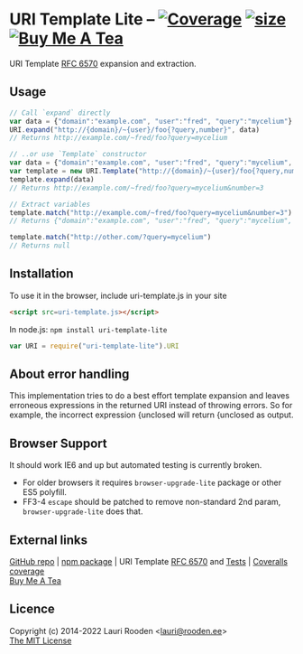 
[1]: https://badgen.net/coveralls/c/github/litejs/uri-template-lite
[2]: https://coveralls.io/r/litejs/uri-template-lite
[3]: https://badgen.net/packagephobia/install/uri-template-lite
[4]: https://packagephobia.now.sh/result?p=uri-template-lite
[5]: https://badgen.net/badge/icon/Buy%20Me%20A%20Tea/orange?icon=kofi&label
[6]: https://www.buymeacoffee.com/lauriro

[RFC 6570]: http://tools.ietf.org/html/rfc6570


URI Template Lite &ndash; [![Coverage][1]][2] [![size][3]][4] [![Buy Me A Tea][5]][6]
=================

URI Template [RFC 6570][] expansion and extraction.

Usage
-----

```javascript
// Call `expand` directly
var data = {"domain":"example.com", "user":"fred", "query":"mycelium"}
URI.expand("http://{domain}/~{user}/foo{?query,number}", data)
// Returns http://example.com/~fred/foo?query=mycelium

// ..or use `Template` constructor
var data = {"domain":"example.com", "user":"fred", "query":"mycelium", "number": 3}
var template = new URI.Template("http://{domain}/~{user}/foo{?query,number}")
template.expand(data)
// Returns http://example.com/~fred/foo?query=mycelium&number=3

// Extract variables
template.match("http://example.com/~fred/foo?query=mycelium&number=3")
// Returns {"domain":"example.com", "user":"fred", "query":"mycelium", "number": "3"}

template.match("http://other.com/?query=mycelium")
// Returns null
```


Installation
------------

To use it in the browser, include uri-template.js in your site

```html
<script src=uri-template.js></script>
```

In node.js: `npm install uri-template-lite`

```javascript
var URI = require("uri-template-lite").URI
```


About error handling
--------------------

This implementation tries to do a best effort template expansion
and leaves erroneous expressions in the returned URI
instead of throwing errors.
So for example, the incorrect expression
{unclosed will return {unclosed as output.



Browser Support
---------------

It should work IE6 and up but automated testing is currently broken.

-   For older browsers it requires `browser-upgrade-lite` package
    or other ES5 polyfill.
-   FF3-4 `escape` should be patched to remove non-standard 2nd param,
    `browser-upgrade-lite` does that.



## External links

[GitHub repo](https://github.com/litejs/uri-template-lite) |
[npm package](https://npmjs.org/package/uri-template-lite) |
URI Template [RFC 6570][] and
[Tests](https://github.com/uri-templates/uritemplate-test) |
[Coveralls coverage][2]  
[Buy Me A Tea][6]


## Licence

Copyright (c) 2014-2022 Lauri Rooden &lt;lauri@rooden.ee&gt;  
[The MIT License](http://lauri.rooden.ee/mit-license.txt)




